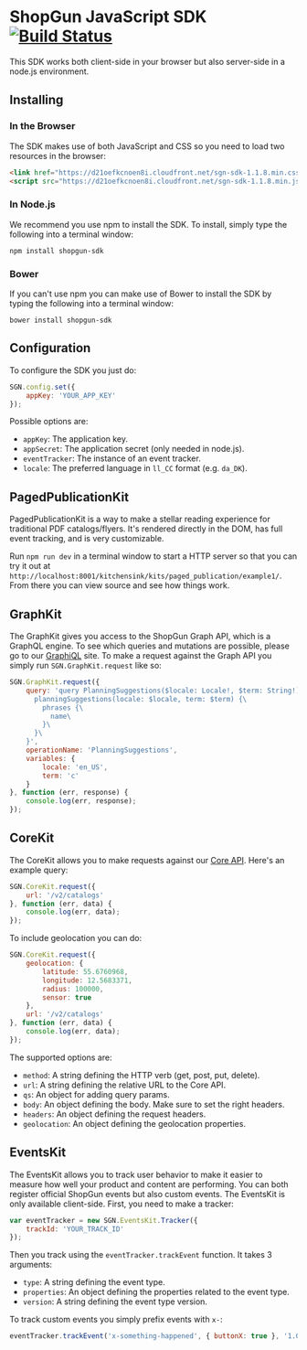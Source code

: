 # ShopGun JavaScript SDK [![Build Status](https://travis-ci.org/shopgun/shopgun-js-sdk.svg?branch=develop)](https://travis-ci.org/shopgun/shopgun-js-sdk)

This SDK works both client-side in your browser but also server-side in a node.js environment.

## Installing

### In the Browser

The SDK makes use of both JavaScript and CSS so you need to load two resources in the browser:

```html
<link href="https://d21oefkcnoen8i.cloudfront.net/sgn-sdk-1.1.8.min.css" rel="stylesheet" type="text/css">
<script src="https://d21oefkcnoen8i.cloudfront.net/sgn-sdk-1.1.8.min.js"></script>
```

### In Node.js

We recommend you use npm to install the SDK. To install, simply type the following into a terminal window:

```
npm install shopgun-sdk
```

### Bower

If you can't use npm you can make use of Bower to install the SDK by typing the following into a terminal window:

```
bower install shopgun-sdk
```

## Configuration

To configure the SDK you just do:

```javascript
SGN.config.set({
    appKey: 'YOUR_APP_KEY'
});
```

Possible options are:

- `appKey`: The application key.
- `appSecret`: The application secret (only needed in node.js).
- `eventTracker`: The instance of an event tracker.
- `locale`: The preferred language in `ll_CC` format (e.g. `da_DK`).

## PagedPublicationKit

PagedPublicationKit is a way to make a stellar reading experience for traditional PDF catalogs/flyers. It's rendered directly in the DOM, has full event tracking, and is very customizable.

Run `npm run dev` in a terminal window to start a HTTP server so that you can try it out at `http://localhost:8001/kitchensink/kits/paged_publication/example1/`. From there you can view source and see how things work.

## GraphKit

The GraphKit gives you access to the ShopGun Graph API, which is a GraphQL engine. To see which queries and mutations are possible, please go to our [GraphiQL](https://graph.service.shopgun.com) site. To make a request against the Graph API you simply run `SGN.GraphKit.request` like so:

```javascript
SGN.GraphKit.request({
    query: 'query PlanningSuggestions($locale: Locale!, $term: String!) {\
      planningSuggestions(locale: $locale, term: $term) {\
        phrases {\
          name\
        }\
      }\
    }',
    operationName: 'PlanningSuggestions',
    variables: {
        locale: 'en_US',
        term: 'c'
    }
}, function (err, response) {
    console.log(err, response);
});
```

## CoreKit

The CoreKit allows you to make requests against our [Core API](http://docs.api.etilbudsavis.dk). Here's an example query:

```javascript
SGN.CoreKit.request({
    url: '/v2/catalogs'
}, function (err, data) {
    console.log(err, data);
});
```

To include geolocation you can do:

```javascript
SGN.CoreKit.request({
    geolocation: {
        latitude: 55.6760968,
        longitude: 12.5683371,
        radius: 100000,
        sensor: true
    },
    url: '/v2/catalogs'
}, function (err, data) {
    console.log(err, data);
});
```

The supported options are:

- `method`: A string defining the HTTP verb (get, post, put, delete).
- `url`: A string defining the relative URL to the Core API.
- `qs`: An object for adding query params.
- `body`: An object defining the body. Make sure to set the right headers.
- `headers`: An object defining the request headers.
- `geolocation`: An object defining the geolocation properties.

## EventsKit

The EventsKit allows you to track user behavior to make it easier to measure how well your product and content are performing. You can both register official ShopGun events but also custom events. The EventsKit is only available client-side. First, you need to make a tracker:

```javascript
var eventTracker = new SGN.EventsKit.Tracker({
    trackId: 'YOUR_TRACK_ID'
});
```

Then you track using the `eventTracker.trackEvent` function. It takes 3 arguments:

- `type`: A string defining the event type.
- `properties`: An object defining the properties related to the event type.
- `version`: A string defining the event type version.

To track custom events you simply prefix events with `x-`:

```javascript
eventTracker.trackEvent('x-something-happened', { buttonX: true }, '1.0.0');
```
